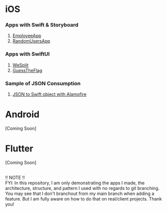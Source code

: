 # iOS

### Apps with Swift & Storyboard
1. [EmployeeApp](iOS/Swift/EmployeeApp)
2. [RandomUsersApp](iOS/Swift/RandomUsersApp)

### Apps with SwiftUI
1. [WeSplit](iOS/SwiftUI/WeSplit)
2. [GuessTheFlag](iOS/SwiftUI/GuessTheFlag)

### Sample of JSON Consumption
1. [JSON to Swift object with Alamofire](iOS/ConsumingJSONSample)

# Android

[Coming Soon]

# Flutter

[Coming Soon]

<br>
‼️ NOTE ‼️<br>
FYI: In this repository, I am only demonstrating the apps I made, the architecture, structure, and pattern I used with no regards to git branching. You may see that I don't branchout from my main branch when adding a feature. But I am fully aware on how to do that on real/client projects. Thank you!
